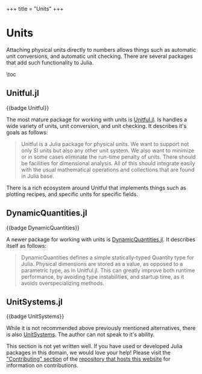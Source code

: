 +++
title = "Units"
+++

# Units
Attaching physical units directly to numbers allows things such as automatic unit conversions, and automatic unit checking. There are several packages that add such functionality to Julia.

\toc

## Unitful.jl
{{badge Unitful}}

The most mature package for working with units is [Unitful.jl](https://github.com/PainterQubits/Unitful.jl). Is handles a wide variety of units, unit conversion, and unit checking. It describes it's goals as follows:
> Unitful is a Julia package for physical units. We want to support not only SI units but also any other unit system. We also want to minimize or in some cases eliminate the run-time penalty of units. There should be facilities for dimensional analysis. All of this should integrate easily with the usual mathematical operations and collections that are found in Julia base.

There is a rich ecosystem around Unitful that implements things such as plotting recipes, and specific units for specific fields.

## DynamicQuantities.jl
{{badge DynamicQuantities}}

A newer package for working with units is [DynamicQuantities.jl](https://github.com/SymbolicML/DynamicQuantities.jl). It describes itself as follows:
> DynamicQuantities defines a simple statically-typed Quantity type for Julia. Physical dimensions are stored as a value, as opposed to a parametric type, as in Unitful.jl. This can greatly improve both runtime performance, by avoiding type instabilities, and startup time, as it avoids overspecializing methods.

## UnitSystems.jl
{{badge UnitSystems}}

While it is not recommended above previously mentioned alternatives, there is also [UnitSystems](https://github.com/chakravala/UnitSystems.jl). The author can not speak to it's ability.

This section is not yet written well. If you have used or developed Julia packages in this domain, we would love your help! Please visit the ["Contributing" section](https://github.com/JuliaPackageComparisons/JuliaPackageComparisons.github.io#contributing) of the [repository that hosts this website](https://github.com/JuliaPackageComparisons/JuliaPackageComparisons.github.io) for information on contributions.
